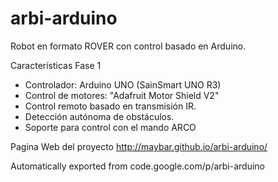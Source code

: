 # arbi-arduino
Robot en formato ROVER con control basado en Arduino.

Características Fase 1
* Controlador: Arduino UNO (SainSmart UNO R3)
* Control de motores: "Adafruit Motor Shield V2"
* Control remoto basado en transmisión IR.
* Detección autónoma de obstáculos.
* Soporte para control con el mando ARCO

Pagina Web del proyecto
http://maybar.github.io/arbi-arduino/

Automatically exported from code.google.com/p/arbi-arduino


